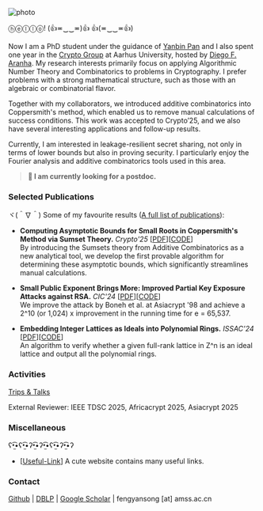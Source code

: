 ![photo](img/climbing.jpg#150 "shadow border right")

ⓗⓔⓛⓛⓞ! (👍≖‿‿≖)👍 👍(≖‿‿≖👍)

Now I am a PhD student under the guidance of [Yanbin Pan](https://mmrc.iss.ac.cn/~yanbinpan/) and I also spent one year in the [Crypto Group](https://www.cs.au.dk/~orlandi/cryptogroup/) at Aarhus University, hosted by [Diego F. Aranha](https://dfaranha.github.io/). My research interests primarily focus on applying Algorithmic Number Theory and Combinatorics to problems in Cryptography. I prefer problems with a strong mathematical structure, such as those with an algebraic or combinatorial flavor.  

Together with my collaborators, we introduced additive combinatorics into Coppersmith's method, which enabled us to remove manual calculations of success conditions. This work was accepted to Crypto’25, and we also have several interesting applications and follow-up results.  

Currently, I am interested in leakage-resilient secret sharing, not only in terms of lower bounds but also in proving security. I particularly enjoy the Fourier analysis and additive combinatorics tools used in this area.

> **🔴 I am currently looking for a postdoc.**

### Selected Publications

ヾ(＾∇＾) Some of my favourite results ([A full list of publications](/publications/)):

- **Computing Asymptotic Bounds for Small Roots in Coppersmith's Method via Sumset Theory.** *Crypto'25* [[PDF](https://eprint.iacr.org/2024/1330)][[CODE](https://github.com/fffmath/AsymptoticBounds)]\
By introducing the Sumsets theory from Additive Combinatorics as a new analytical tool, we develop the first provable algorithm for determining these asymptotic bounds, which significantly streamlines manual calculations. 

- **Small Public Exponent Brings More: Improved Partial Key Exposure Attacks against RSA.** *CIC'24* [[PDF](https://eprint.iacr.org/2024/1329)][[CODE](https://github.com/fffmath/MSBsOfPrivateKeyAttack)]\
We improve the attack by Boneh et al. at Asiacrypt '98 and achieve a 2^10 (or 1,024) x improvement in the running time for e = 65,537.

- **Embedding Integer Lattices as Ideals into  Polynomial Rings.** *ISSAC'24* [[PDF](https://eprint.iacr.org/2024/1041)][[CODE](https://github.com/fffmath/IdentifyIdealLattice)]\
An algorithm to verify whether a given full-rank lattice in Z^n is an ideal lattice and output all the polynomial rings.

### Activities

[Trips & Talks](/trips-talks/)

External Reviewer: IEEE TDSC 2025, Africacrypt 2025, Asiacrypt 2025

### Miscellaneous

ʕ•̫͡•ʕ•̫͡•ʔ•̫͡•ʔ•̫͡•ʕ•̫͡•ʔ•̫͡•ʔ

- [[Useful-Link](https://link.fffmath.com)] A cute website contains many useful links.

### Contact

[Github](https://github.com/fffmath) | [DBLP](https://dblp.org/pid/25/2643-1) | [Google Scholar](https://scholar.google.com/citations?user=mO_Dkx8AAAAJ) | fengyansong [at] amss.ac.cn